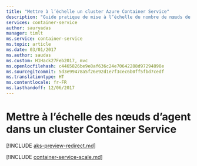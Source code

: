 ```yaml
---
title: "Mettre à l’échelle un cluster Azure Container Service"
description: "Guide pratique de mise à l’échelle du nombre de nœuds de l’agent dans un cluster DC/OS, Docker Swarm ou Kubernetes dans Azure Container Service à l’aide du Portail Azure ou de l’interface de ligne de commande Azure."
services: container-service
author: sauryadas
manager: timlt
ms.service: container-service
ms.topic: article
ms.date: 03/01/2017
ms.author: saudas
ms.custom: H1Hack27Feb2017, mvc
ms.openlocfilehash: c4465826be9e8af636c24e70642288d97294898e
ms.sourcegitcommit: 5d3e99478a5f26e92d1e7f3cec6b0ff5fbd7cedf
ms.translationtype: HT
ms.contentlocale: fr-FR
ms.lasthandoff: 12/06/2017
---
```

# <a name="scale-agent-nodes-in-a-container-service-cluster"></a>Mettre à l’échelle des nœuds d’agent dans un cluster Container Service

[!INCLUDE [aks-preview-redirect.md](../../../includes/aks-preview-redirect.md)]

[!INCLUDE [container-service-scale.md](../../../includes/container-service-scale.md)]